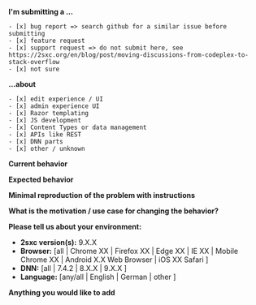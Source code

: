<!--
IF YOU DON'T FILL OUT THE FOLLOWING INFORMATION WE MIGHT CLOSE YOUR ISSUE WITHOUT INVESTIGATING
-->

**I'm submitting a ...**  <!-- remove lines which don't apply  -->
```
- [x] bug report => search github for a similar issue before submitting 
- [x] feature request
- [x] support request => do not submit here, see https://2sxc.org/en/blog/post/moving-discussions-from-codeplex-to-stack-overflow
- [x] not sure
```

**...about**   <!-- remove lines which don't apply  -->
```
- [x] edit experience / UI
- [x] admin experience UI
- [x] Razor templating
- [x] JS development
- [x] Content Types or data management
- [x] APIs like REST
- [x] DNN parts
- [x] other / unknown
```

**Current behavior**
<!-- Describe how the bug manifests. -->

**Expected behavior**
<!-- Describe what the behavior would be without the bug. -->

**Minimal reproduction of the problem with instructions**
<!--
If the current behavior is a bug or you can illustrate your feature request better with an example, 
please provide the *STEPS TO REPRODUCE* and/or a *MINIMAL DEMO* like a screenshot or screencast
-->

**What is the motivation / use case for changing the behavior?**
<!-- Describe the motivation or the concrete use case -->

**Please tell us about your environment:**
<!-- Operating system, IDE, package manager, HTTP server, ... -->

* **2sxc version(s):** 9.X.X  <!-- Check whether this is still an issue in the most recent version -->
* **Browser:** [all | Chrome XX | Firefox XX | Edge XX | IE XX | Mobile Chrome XX | Android X.X Web Browser | iOS XX Safari ]
* **DNN:** [all | 7.4.2 | 8.X.X | 9.X.X ] 
* **Language:** [any/all | English | German | other ]

**Anything you would like to add**
